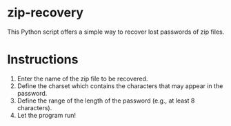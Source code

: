 # zip-recovery

This Python script offers a simple way to recover lost passwords of zip files.

# Instructions

1. Enter the name of the zip file to be recovered.
2. Define the charset which contains the characters that may appear in the password.
3. Define the range of the length of the password (e.g., at least 8 characters).
4. Let the program run!
